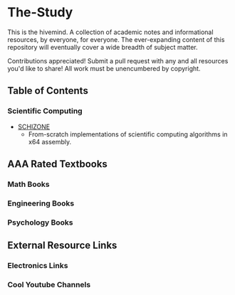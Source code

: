 # The-Study
This is the hivemind. A collection of academic notes and informational resources, by everyone, for everyone. The ever-expanding content of this repository will eventually cover a wide breadth of subject matter.

Contributions appreciated! Submit a pull request with any and all resources you'd like to share! All work must be unencumbered by copyright.

## Table of Contents

### Scientific Computing
- [SCHIZONE](SCIENTIFIC_COMPUTING/SCHIZONE)
	- From-scratch implementations of scientific computing algorithms in x64 assembly.

## AAA Rated Textbooks

### Math Books

### Engineering Books

### Psychology Books

## External Resource Links

### Electronics Links

### Cool Youtube Channels


